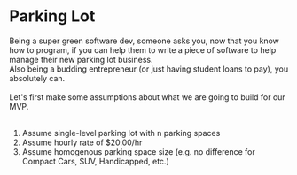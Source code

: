 # Parking Lot 

Being a super green software dev, someone asks you, now that you know how to program, if you can help them to write a piece of software to help manage their new parking lot business. </br>
Also being a budding entrepreneur (or just having student loans to pay), you absolutely can. </br>
</br>
Let's first make some assumptions about what we are going to build for our MVP. </br>
</br>
1) Assume single-level parking lot with n parking spaces </br>
2) Assume hourly rate of $20.00/hr </br>
3) Assume homogenous parking space size (e.g. no difference for Compact Cars, SUV, Handicapped, etc.) </br>

